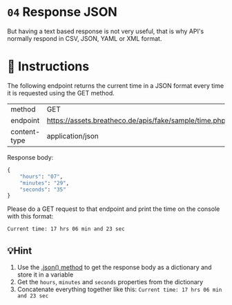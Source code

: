 # `04` Response JSON

But having a text based response is not very useful, that is why API's normally respond in CSV, JSON, YAML or XML format.

# 📝 Instructions

The following endpoint returns the current time in a JSON format every time it is requested using the GET method.

|    |    |
| ---   | ---   |
| method | GET |
| endpoint | https://assets.breatheco.de/apis/fake/sample/time.php |
| content-type | application/json |

Response body:

```python
{
    "hours": "07",
    "minutes": "29",
    "seconds": "35"
}
```

Please do a GET request to that endpoint and print the time on the console with this format:

```bash
Current time: 17 hrs 06 min and 23 sec
```

## 💡Hint

1. Use the [.json() method](https://www.w3schools.com/python/ref_requests_response.asp) to get the response body as a dictionary and store it in a variable
2. Get the `hours`, `minutes` and `seconds` properties from the dictionary
3. Concatenate everything together like this: `Current time: 17 hrs 06 min and 23 sec`

